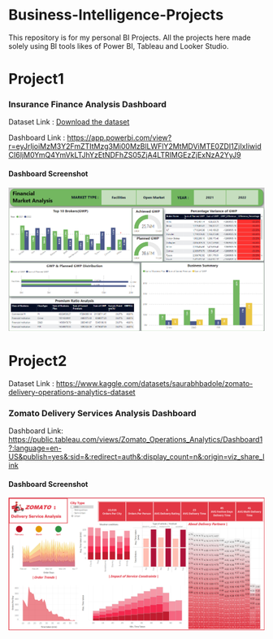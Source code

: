 # Business-Intelligence-Projects
This repository is for my personal BI Projects. All the projects here  made  solely using BI tools likes of Power BI, Tableau and Looker Studio.

# Project1
### Insurance Finance Analysis Dashboard
Dataset Link : [Download the dataset](Dataset\insurance_data.xlsx)


   Dashboard Link : https://app.powerbi.com/view?r=eyJrIjoiMzM3Y2FmZTItMzg3Mi00MzBlLWFlY2MtMDViMTE0ZDI1ZjIxIiwidCI6IjM0YmQ4YmVkLTJhYzEtNDFhZS05ZjA4LTRlMGEzZjExNzA2YyJ9
  
#### Dashboard Screenshot
   
![Dashboard](Insurance_BI_Project\Insurance_data_Dashboard.png)

# Project2
Dataset Link :  https://www.kaggle.com/datasets/saurabhbadole/zomato-delivery-operations-analytics-dataset
### Zomato Delivery Services Analysis Dashboard
Dashboard Link: https://public.tableau.com/views/Zomato_Operations_Analytics/Dashboard1?:language=en-US&publish=yes&:sid=&:redirect=auth&:display_count=n&:origin=viz_share_link
  
#### Dashboard Screenshot
   
![Dashboard Preview](Zomato_Operations_Analytics\Zomato_Delivery_Analysis.png)

